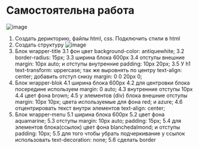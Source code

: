 # Самостоятельна работа
![image](https://user-images.githubusercontent.com/113675674/193549179-903ba7eb-852b-411d-9e82-359a3aff32fc.png)

1. Создать дерикторию, файлы html, css. Подключить стили в html
2. Создать структуру 
![image](https://user-images.githubusercontent.com/113675674/193545855-1778c8d7-dc4a-465f-a298-f8082fcb258d.png)
3. Блок wrapper-title
  3.1 фон цвет background-color: antiquewhite;
  3.2 border-radius: 15px;
  3.3 ширина блока 600px
  3.4 отступы внешние margin: 10px auto; и отступы внутренние padding: 10px 20px;
  3.5 У h1 text-transform: uppercase; так же выровнять по центру text-align: center; добавить отступ снизу margin: 0 0 20px 0;
4. Блок wrapper-blok
  4.1 ширина блока 600px
  4.2 для центровки блока посередине используем margin: 0 auto;
  4.3 внутренние отступы 10px
  4.4 цвет фона brown;
  4.5 у элементов (div) блока внешние отступы     margin: 10px 10px; цвета используемые для фона red; и azure;
  4.6 отцентрировать текст внутри элементов text-align: center;
5. Блок wrapper-menu
  5.1 ширина блока 600px
  5.2 цвет фона aquamarine;
  5.3 отступы margin: 10px auto; padding: 15px;
  5.4 для элементов блока(ссылок) цвет фона blanchedalmond; и отступы padding: 10px;
  5.5 для того чтобы убрать подчеркивание у ссылок использовать text-decoration: none;
  5.6 сделать border
